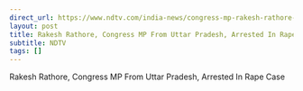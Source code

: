 ```yaml
---
direct_url: https://www.ndtv.com/india-news/congress-mp-rakesh-rathore-arrested-in-up-after-surrendering-in-rape-case-7594111
layout: post
title: Rakesh Rathore, Congress MP From Uttar Pradesh, Arrested In Rape Case
subtitle: NDTV
tags: []
---
```


Rakesh Rathore, Congress MP From Uttar Pradesh, Arrested In Rape Case
